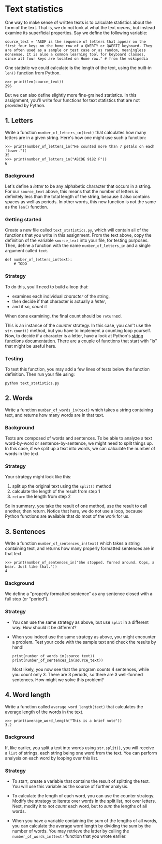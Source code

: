 # Text statistics

One way to make sense of written texts is to calculate statistics about the form of the text. That is, we do not look at what the text *means*, but instead examine its superficial properties. Say we define the following variable:

	source_text = "ASDF is the sequence of letters that appear on the first four keys on the home row of a QWERTY or QWERTZ keyboard. They are often used as a sample or test case or as random, meaningless nonsense. It is also a common learning tool for keyboard classes, since all four keys are located on Home row." # from the wikipedia

One statistic we could calculate is the length of the text, using the built-in `len()` function from Python.

	>>> print(len(source_text))
    296

But we can also define slightly more fine-grained statistics. In this assignment, you'll write four functions for text statistics that are not provided by Python.


## 1. Letters

Write a function `number_of_letters_in(text)` that calculates how many letters are in a given string. Here's how one might use such a function:

    >>> print(number_of_letters_in("He counted more than 7 petals on each flower."))
    35
    >>> print(number_of_letters_in("ABCDE 9182 F"))
    6

### Background

Let's define a *letter* to be any alphabetic character that occurs in a string. For our `source_text` above, this means that the number of letters is definitely less than the total length of the string, because it also contains spaces as well as periods. In other words, this new function is not the same as the `len()` function.

### Getting started

Create a new file called `text_statistics.py`, which will contain all of the functions that you write in this assignment. From the text above, copy the definition of the variable `source_text` into your file, for testing purposes. Then, define a function with the name `number_of_letters_in` and a single argument called `text`.

    def number_of_letters_in(text):
        # TODO

### Strategy

To do this, you'll need to build a loop that:

- examines each individual *character* of the string,
- then decide if that character is actually a *letter*,
- and if so, *count* it

When done examining, the final count should be `return`ed.

This is an instance of the *counter* strategy. In this case, you can't use the `str.count()` method, but you have to implement a counting loop yourself. Now, to decide if a character is a letter, have a look at Python's [string functions documentation](https://docs.python.org/3.7/library/stdtypes.html#string-methods). There are a couple of functions that start with "is" that might be useful here.

### Testing

To test this function, you may add a few lines of tests below the function definition. Then run your file using:

    python text_statistics.py


## 2. Words

Write a function `number_of_words_in(text)` which takes a string containing text, and returns how many words are in that text.

### Background

Texts are composed of words and sentences. To be able to analyze a text word-by-word or sentence-by-sentence, we might need to split things up. In this case, if we split up a text into words, we can calculate the number of words in the text.

### Strategy

Your strategy might look like this:

1. split up the original text using the `split()` method
2. calculate the length of the result from step 1
3. `return` the length from step 2

So in summary, you take the result of one method, use the result to call another, then return. Notice that here, we do not use a loop, because Python functions are available that do most of the work for us.


## 3. Sentences

Write a function `number_of_sentences_in(text)` which takes a string containing text, and returns how many properly formatted sentences are in that text.

    >>> print(number_of_sentences_in("She stopped. Turned around. Oops, a bear. Just like that."))
    4

### Background

We define a "properly formatted sentence" as any sentence closed with a full stop (or "period").

### Strategy

- You can use the same strategy as above, but use `split` in a different way. How should it be different?

- When you indeed use the same strategy as above, you might encounter a problem. Test your code with the sample text and check the results by hand!

      print(number_of_words_in(source_text))
      print(number_of_sentences_in(source_text))

  Most likely, you now see that the program counts 4 sentences, while you count only 3. There are 3 periods, so there are 3 well-formed sentences. How might we solve this problem?



## 4. Word length

Write a function called `average_word_length(text)` that calculates the average length of the words in the text.

    >>> print(average_word_length("This is a brief note"))
    3.2

### Background

If, like earlier, you split a text into words using `str.split()`, you will receive a `list` of strings, each string being one word from the text. You can perform analysis on each word by looping over this list.

### Strategy

- To start, create a variable that contains the result of splitting the text. You will use this variable as the source of further analysis.

- To calculate the length of each word, you can use the counter strategy. Modify the strategy to iterate over words in the split list, not over letters. Next, modify it to not *count* each word, but to *sum* the lengths of all words.

- When you have a variable containing the sum of the lengths of all words, you can calculate the average word length by dividing the sum by the number of words. You may retrieve the latter by calling the `number_of_words_in(text)` function that you wrote earlier.

